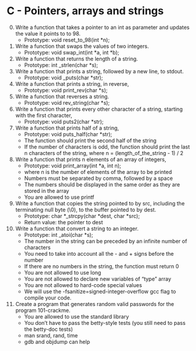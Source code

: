 # C - Pointers, arrays and strings
0. Write a function that takes a pointer to an int as parameter and updates the value it points to to 98.
	- Prototype: void reset_to_98(int *n);
1. Write a function that swaps the values of two integers.
	- Prototype: void swap_int(int *a, int *b);
2. Write a function that returns the length of a string.
	- Prototype: int _strlen(char *s);
3. Write a function that prints a string, followed by a new line, to stdout.
	- Prototype: void _puts(char *str);
4. Write a function that prints a string, in reverse,
	- Prototype: void print_rev(char *s);
5. Write a function that reverses a string. 
	- Prototype: void rev_string(char *s);
6. Write a function that prints every other character of a string, starting with the first character,
	- Prototype: void puts2(char *str);
7. Write a function that prints half of a string,
	- Prototype: void puts_half(char *str);
	- The function should print the second half of the string
	- If the number of characters is odd, the function should print the last n characters of the string, where n = (length_of_the_string - 1) / 2
8. Write a function that prints n elements of an array of integers,
	- Prototype: void print_array(int *a, int n);
	- where n is the number of elements of the array to be printed
	- Numbers must be separated by comma, followed by a space
	- The numbers should be displayed in the same order as they are stored in the array
	- You are allowed to use printf
9. Write a function that copies the string pointed to by src, including the terminating null byte (\0), to the buffer pointed to by dest.
	- Prototype: char *_strcpy(char *dest, char *src);
	- Return value: the pointer to dest
10. Write a function that convert a string to an integer.
	- Prototype: int _atoi(char *s);
	- The number in the string can be preceded by an infinite number of characters
	- You need to take into account all the - and + signs before the number
	- If there are no numbers in the string, the function must return 0
	- You are not allowed to use long
	- You are not allowed to declare new variables of “type” array
	- You are not allowed to hard-code special values
	- We will use the -fsanitize=signed-integer-overflow gcc flag to compile your code.
11. Create a program that generates random valid passwords for the program 101-crackme.
	- You are allowed to use the standard library
	- You don’t have to pass the betty-style tests (you still need to pass the betty-doc tests)
	- man srand, rand, time
	- gdb and objdump can help
	
